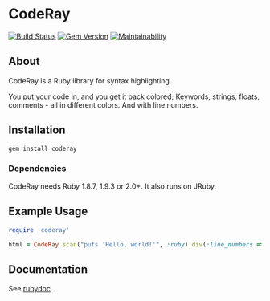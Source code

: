# CodeRay

[![Build Status](https://travis-ci.org/rubychan/coderay.svg?branch=master)](https://travis-ci.org/rubychan/coderay)
[![Gem Version](https://badge.fury.io/rb/coderay.svg)](https://badge.fury.io/rb/coderay) [![Maintainability](https://api.codeclimate.com/v1/badges/e015bbd5eab45d948b6b/maintainability)](https://codeclimate.com/github/rubychan/coderay/maintainability)

## About

CodeRay is a Ruby library for syntax highlighting.

You put your code in, and you get it back colored; Keywords, strings, floats, comments - all in different colors. And with line numbers.

## Installation

`gem install coderay`

### Dependencies

CodeRay needs Ruby 1.8.7, 1.9.3 or 2.0+. It also runs on JRuby.

## Example Usage

```ruby
require 'coderay'

html = CodeRay.scan("puts 'Hello, world!'", :ruby).div(:line_numbers => :table)
````

## Documentation

See [rubydoc](http://rubydoc.info/gems/coderay).
